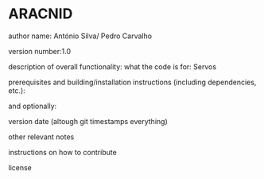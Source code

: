 # ARACNID


author name: António Silva/ Pedro Carvalho

version number:1.0

description of overall functionality: what the code is for: Servos

prerequisites and building/installation instructions (including dependencies, etc.):



and optionally:

version date (altough git timestamps everything)

other relevant notes

instructions on how to contribute

license
